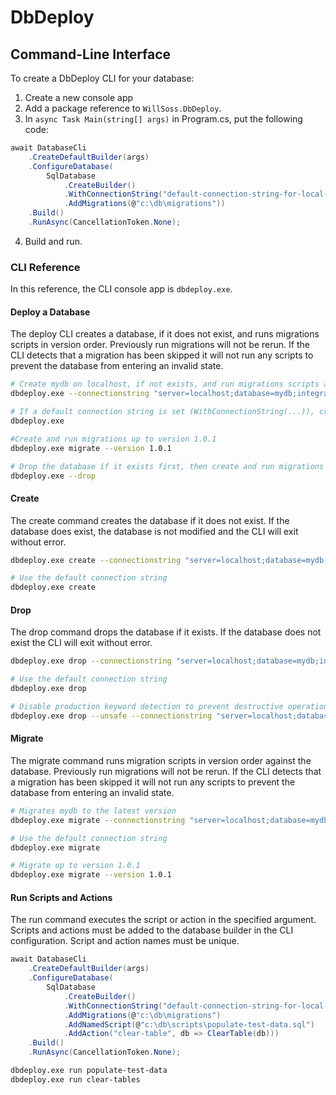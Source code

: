 # DbDeploy

## Command-Line Interface

To create a DbDeploy CLI for your database:

1. Create a new console app
2. Add a package reference to `WillSoss.DbDeploy`.
3. In `async Task Main(string[] args)` in Program.cs, put the following code:
```c#
await DatabaseCli
    .CreateDefaultBuilder(args)
    .ConfigureDatabase(
        SqlDatabase
            .CreateBuilder()
            .WithConnectionString("default-connection-string-for-local-dev")
            .AddMigrations(@"c:\db\migrations"))
    .Build()
    .RunAsync(CancellationToken.None);
```
4. Build and run.

### CLI Reference

In this reference, the CLI console app is `dbdeploy.exe`.

#### Deploy a Database

The deploy CLI creates a database, if it does not exist, and runs migrations scripts in version order. Previously run migrations will not be rerun. If the CLI detects that a migration has been skipped it will not run any scripts to prevent the database from entering an invalid state.

```bash
# Create mydb on localhost, if not exists, and run migrations scripts against mydb
dbdeploy.exe --connectionstring "server=localhost;database=mydb;integrated security=true;trustservercertificate=true;"

# If a default connection string is set (WithConnectionString(...)), create and run migrations against the db
dbdeploy.exe

#Create and run migrations up to version 1.0.1
dbdeploy.exe migrate --version 1.0.1

# Drop the database if it exists first, then create and run migrations
dbdeploy.exe --drop
```

#### Create

The create command creates the database if it does not exist. If the database does exist, the database is not modified and the CLI will exit without error.

```bash
dbdeploy.exe create --connectionstring "server=localhost;database=mydb;integrated security=true;trustservercertificate=true;"

# Use the default connection string
dbdeploy.exe create
```

#### Drop

The drop command drops the database if it exists. If the database does not exist the CLI will exit without error.

```bash
dbdeploy.exe drop --connectionstring "server=localhost;database=mydb;integrated security=true;trustservercertificate=true;"

# Use the default connection string
dbdeploy.exe drop

# Disable production keyword detection to prevent destructive operations against production databases
dbdeploy.exe drop --unsafe --connectionstring "server=localhost;database=mydb_prod;integrated security=true;trustservercertificate=true;"
```

#### Migrate

The migrate command runs migration scripts in version order against the database. Previously run migrations will not be rerun. If the CLI detects that a migration has been skipped it will not run any scripts to prevent the database from entering an invalid state.

```bash
# Migrates mydb to the latest version
dbdeploy.exe migrate --connectionstring "server=localhost;database=mydb;integrated security=true;trustservercertificate=true;"

# Use the default connection string
dbdeploy.exe migrate

# Migrate up to version 1.0.1
dbdeploy.exe migrate --version 1.0.1
```

#### Run Scripts and Actions

The run command executes the script or action in the specified argument. Scripts and actions must be added to the database builder in the CLI configuration. Script and action names must be unique.

```c#
await DatabaseCli
    .CreateDefaultBuilder(args)
    .ConfigureDatabase(
        SqlDatabase
            .CreateBuilder()
            .WithConnectionString("default-connection-string-for-local-dev")
            .AddMigrations(@"c:\db\migrations")
            .AddNamedScript(@"c:\db\scripts\populate-test-data.sql")
            .AddAction("clear-table", db => ClearTable(db)))
    .Build()
    .RunAsync(CancellationToken.None);
```

```bash
dbdeploy.exe run populate-test-data
dbdeploy.exe run clear-tables
```